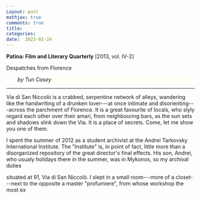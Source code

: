 ```yaml
---
Layout: post
mathjax: true
comments: true
title:
categories:
date:  2023-02-24
---
```


<b>Patina: Film and Literary Quarterly</b> [2013, vol. IV-2]

Despatches from Florence <br>
 <div style="width=75%; background-color: #fffff8 ; padding: 0px 30px; border: 0px
solid black; line-height:1.3;">
<i>by Tun Casey</i>
 </div>

---

Via di San Niccolò is a crabbed, serpentine network of alleys, wandering like the handwriting of a
drunken lover---at once
intimate and disorienting---across the parchment of Florence. It is a great favourite
of locals, who slyly regard each other over their amari, from
neighbouring bars, as the sun sets and shadows slink down the Via. It is a place
of secrets.
Come, let me show you one of them.

I spent the summer of 2012 as a student archivist at the Andrei
Tarkovsky International Institute. The "Institute" is, in point of fact,
little more than a disorganized repository of
the great director's final effects. His son, Andrei, who
usualy holidays there in the summer, was in Mykonos, so my archival
duties 

situated at 91, Via di San
Niccolò. I slept in a small
room---more of a closet---next to the opposite a master "profumiere",
from whose workshop the most ex

<!--https://www.theflorentine.net/2017/09/08/andrei-tarkovsky-famous-expats/-->
